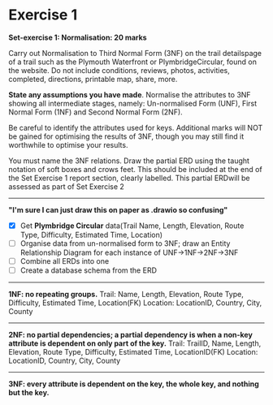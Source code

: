 # Exercise 1

**Set-exercise 1:  Normalisation: 20 marks**

Carry out Normalisation to Third Normal Form (3NF) on the trail detailspage of a trail such as the Plymouth  Waterfront  or  PlymbridgeCircular,  found  on  the  website.   Do  not  include  conditions, reviews,  photos,  activities,  completed,  directions,  printable  map,  share,  more.

**State any assumptions you have made**. Normalise  the  attributes to 3NF  showing  all  intermediate  stages,  namely:  Un-normalised  Form (UNF), First Normal Form (1NF) and Second Normal Form (2NF).

Be careful to identify the attributes used for keys.  Additional marks will NOT be gained for optimising the results of 3NF, though you may still find it worthwhile to optimise your results.

You must name the 3NF relations. Draw the partial ERD using the taught notation of soft boxes and crows feet. This should be included at the end of the Set Exercise 1 report section, clearly labelled. This partial ERDwill be assessed as part of Set Exercise 2

---

**"I'm sure I can just draw this on paper as .drawio so confusing"**

- [X] Get **Plymbridge Circular** data(Trail Name, Length, Elevation, Route Type, Difficulty, Estimated Time, Location)
- [ ] Organise data from un-normalised form to 3NF; draw an Entity Relationship Diagram for each instance of UNF->1NF->2NF->3NF
- [ ] Combine all ERDs into one
- [ ] Create a database schema from the ERD

---

**1NF: no repeating groups.**
Trail: Name, Length, Elevation, Route Type, Difficulty, Estimated Time, Location(FK)
Location: LocationID, Country, City, County

---

**2NF: no partial dependencies; a partial dependency is when a non-key attribute is dependent on only part of the key.**
Trail: TrailID, Name, Length, Elevation, Route Type, Difficulty, Estimated Time, LocationID(FK)
Location: LocationID, Country, City, County

---

**3NF: every attribute is dependent on the key, the whole key, and nothing but the key.**
